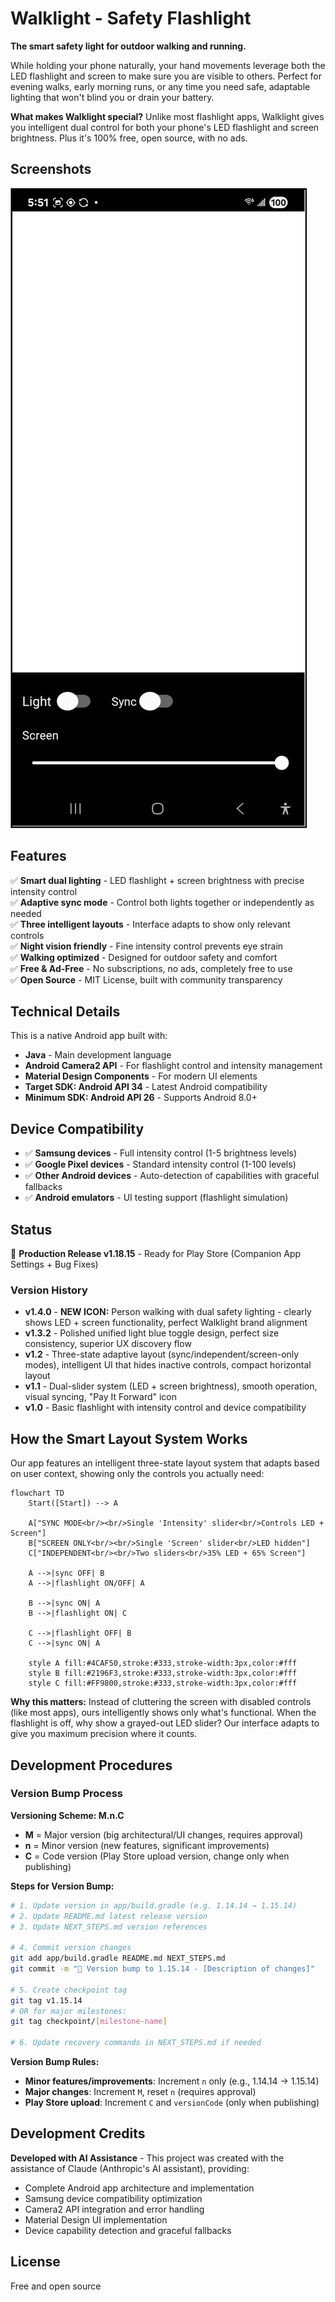 # Walklight - Safety Flashlight

**The smart safety light for outdoor walking and running.**

While holding your phone naturally, your hand movements leverage both the LED flashlight and screen to make sure you are visible to others. Perfect for evening walks, early morning runs, or any time you need safe, adaptable lighting that won't blind you or drain your battery.

**What makes Walklight special?** Unlike most flashlight apps, Walklight gives you intelligent dual control for both your phone's LED flashlight and screen brightness. Plus it's 100% free, open source, with no ads. 

## Screenshots

![Walklight App Interface](Walkinglight%20screen.png)

## Features

✅ **Smart dual lighting** - LED flashlight + screen brightness with precise intensity control  
✅ **Adaptive sync mode** - Control both lights together or independently as needed  
✅ **Three intelligent layouts** - Interface adapts to show only relevant controls  
✅ **Night vision friendly** - Fine intensity control prevents eye strain  
✅ **Walking optimized** - Designed for outdoor safety and comfort  
✅ **Free & Ad-Free** - No subscriptions, no ads, completely free to use  
✅ **Open Source** - MIT License, built with community transparency

## Technical Details

This is a native Android app built with:
- **Java** - Main development language
- **Android Camera2 API** - For flashlight control and intensity management
- **Material Design Components** - For modern UI elements
- **Target SDK: Android API 34** - Latest Android compatibility
- **Minimum SDK: Android API 26** - Supports Android 8.0+

## Device Compatibility

- ✅ **Samsung devices** - Full intensity control (1-5 brightness levels)
- ✅ **Google Pixel devices** - Standard intensity control (1-100 levels)
- ✅ **Other Android devices** - Auto-detection of capabilities with graceful fallbacks
- ✅ **Android emulators** - UI testing support (flashlight simulation)

## Status

🚀 **Production Release v1.18.15** - Ready for Play Store (Companion App Settings + Bug Fixes)

### Version History
- **v1.4.0** - **NEW ICON:** Person walking with dual safety lighting - clearly shows LED + screen functionality, perfect Walklight brand alignment
- **v1.3.2** - Polished unified light blue toggle design, perfect size consistency, superior UX discovery flow
- **v1.2** - Three-state adaptive layout (sync/independent/screen-only modes), intelligent UI that hides inactive controls, compact horizontal layout
- **v1.1** - Dual-slider system (LED + screen brightness), smooth operation, visual syncing, "Pay It Forward" icon  
- **v1.0** - Basic flashlight with intensity control and device compatibility

## How the Smart Layout System Works

Our app features an intelligent three-state layout system that adapts based on user context, showing only the controls you actually need:

```mermaid
flowchart TD
    Start([Start]) --> A
    
    A["SYNC MODE<br/><br/>Single 'Intensity' slider<br/>Controls LED + Screen"]
    B["SCREEN ONLY<br/><br/>Single 'Screen' slider<br/>LED hidden"]  
    C["INDEPENDENT<br/><br/>Two sliders<br/>35% LED + 65% Screen"]
    
    A -->|sync OFF| B
    A -->|flashlight ON/OFF| A
    
    B -->|sync ON| A
    B -->|flashlight ON| C
    
    C -->|flashlight OFF| B
    C -->|sync ON| A
    
    style A fill:#4CAF50,stroke:#333,stroke-width:3px,color:#fff
    style B fill:#2196F3,stroke:#333,stroke-width:3px,color:#fff  
    style C fill:#FF9800,stroke:#333,stroke-width:3px,color:#fff
```

**Why this matters:** Instead of cluttering the screen with disabled controls (like most apps), ours intelligently shows only what's functional. When the flashlight is off, why show a grayed-out LED slider? Our interface adapts to give you maximum precision where it counts.

## Development Procedures

### Version Bump Process

**Versioning Scheme: M.n.C**
- **M** = Major version (big architectural/UI changes, requires approval)  
- **n** = Minor version (new features, significant improvements)
- **C** = Code version (Play Store upload version, change only when publishing)

**Steps for Version Bump:**
```bash
# 1. Update version in app/build.gradle (e.g. 1.14.14 → 1.15.14)
# 2. Update README.md latest release version
# 3. Update NEXT_STEPS.md version references

# 4. Commit version changes
git add app/build.gradle README.md NEXT_STEPS.md
git commit -m "🎯 Version bump to 1.15.14 - [Description of changes]"

# 5. Create checkpoint tag
git tag v1.15.14
# OR for major milestones:
git tag checkpoint/[milestone-name]

# 6. Update recovery commands in NEXT_STEPS.md if needed
```

**Version Bump Rules:**
- **Minor features/improvements**: Increment `n` only (e.g., 1.14.14 → 1.15.14)
- **Major changes**: Increment `M`, reset `n` (requires approval)  
- **Play Store upload**: Increment `C` and `versionCode` (only when publishing)

## Development Credits

**Developed with AI Assistance** - This project was created with the assistance of Claude (Anthropic's AI assistant), providing:
- Complete Android app architecture and implementation
- Samsung device compatibility optimization
- Camera2 API integration and error handling
- Material Design UI implementation
- Device capability detection and graceful fallbacks

## License

Free and open source

